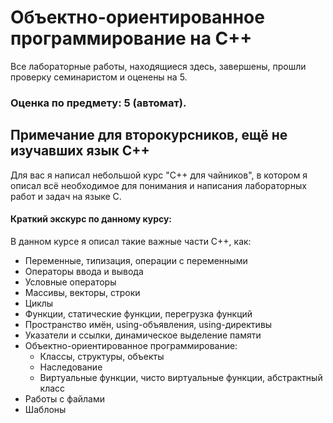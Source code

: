 # Объектно-ориентированное программирование на C++
Все лабораторные работы, находящиеся здесь, завершены, прошли проверку семинаристом и оценены на 5.
### Оценка по предмету: 5 (автомат).
## Примечание для второкурсников, ещё не изучавших язык C++
Для вас я написал небольшой курс "C++ для чайников", в котором я описал всё необходимое для понимания и написания лабораторных работ и задач на языке C.
#### Краткий экскурс по данному курсу:
В данном курсе я описал такие важные части C++, как:
* Переменные, типизация, операции с переменными
* Операторы ввода и вывода
* Условные операторы
* Массивы, векторы, строки
* Циклы
* Функции, статические функции, перегрузка функций
* Пространство имён, using-объявления, using-директивы
* Указатели и ссылки, динамическое выделение памяти
* Объектно-ориентированное программирование:
  * Классы, структуры, объекты
  * Наследование
  * Виртуальные функции, чисто виртуальные функции, абстрактный класс
* Работы с файлами
* Шаблоны

